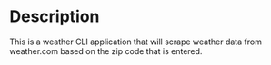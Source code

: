 # Description
This is a weather CLI application that will scrape weather data from weather.com
based on the zip code that is entered.
